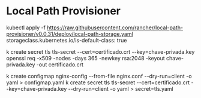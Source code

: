 # Local Path Provisioner
kubectl apply -f https://raw.githubusercontent.com/rancher/local-path-provisioner/v0.0.31/deploy/local-path-storage.yaml
storageclass.kubernetes.io/is-default-class: true

k create secret tls tls-secret --cert=certificado.crt --key=chave-privada.key
openssl req -x509 -nodes -days 365 -newkey rsa:2048 -keyout chave-privada.key -out certificado.crt

k create configmap nginx-config --from-file nginx.conf --dry-run=client -o yaml > configmap.yaml
k create secret tls tls-secret --cert=certificado.crt --key=chave-privada.key --dry-run=client -o yaml > secret=tls.yaml